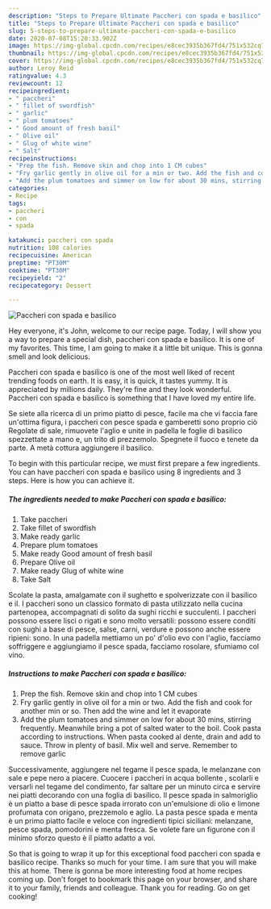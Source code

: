 ```yaml
---
description: "Steps to Prepare Ultimate Paccheri con spada e basilico"
title: "Steps to Prepare Ultimate Paccheri con spada e basilico"
slug: 5-steps-to-prepare-ultimate-paccheri-con-spada-e-basilico
date: 2020-07-08T15:20:33.902Z
image: https://img-global.cpcdn.com/recipes/e8cec3935b367fd4/751x532cq70/paccheri-con-spada-e-basilico-recipe-main-photo.jpg
thumbnail: https://img-global.cpcdn.com/recipes/e8cec3935b367fd4/751x532cq70/paccheri-con-spada-e-basilico-recipe-main-photo.jpg
cover: https://img-global.cpcdn.com/recipes/e8cec3935b367fd4/751x532cq70/paccheri-con-spada-e-basilico-recipe-main-photo.jpg
author: Leroy Reid
ratingvalue: 4.3
reviewcount: 12
recipeingredient:
- " paccheri"
- " fillet of swordfish"
- " garlic"
- " plum tomatoes"
- " Good amount of fresh basil"
- " Olive oil"
- " Glug of white wine"
- " Salt"
recipeinstructions:
- "Prep the fish. Remove skin and chop into 1 CM cubes"
- "Fry garlic gently in olive oil for a min or two. Add the fish and cook for another min or so. Then add the wine and let it evaporate"
- "Add the plum tomatoes and simmer on low for about 30 mins, stirring frequently. Meanwhile bring a pot of salted water to the boil. Cook pasta according to instructions. When pasta cooked al dente, drain and add to sauce. Throw in plenty of basil. Mix well and serve. Remember to remove garlic"
categories:
- Recipe
tags:
- paccheri
- con
- spada

katakunci: paccheri con spada 
nutrition: 108 calories
recipecuisine: American
preptime: "PT30M"
cooktime: "PT30M"
recipeyield: "2"
recipecategory: Dessert

---
```



![Paccheri con spada e basilico](https://img-global.cpcdn.com/recipes/e8cec3935b367fd4/751x532cq70/paccheri-con-spada-e-basilico-recipe-main-photo.jpg)

Hey everyone, it's John, welcome to our recipe page. Today, I will show you a way to prepare a special dish, paccheri con spada e basilico. It is one of my favorites. This time, I am going to make it a little bit unique. This is gonna smell and look delicious.

Paccheri con spada e basilico is one of the most well liked of recent trending foods on earth. It is easy, it is quick, it tastes yummy. It is appreciated by millions daily. They're fine and they look wonderful. Paccheri con spada e basilico is something that I have loved my entire life.

Se siete alla ricerca di un primo piatto di pesce, facile ma che vi faccia fare un&#39;ottima figura, i paccheri con pesce spada e gamberetti sono proprio ciò Regolate di sale, rimuovete l&#39;aglio e unite in padella le foglie di basilico spezzettate a mano e, un trito di prezzemolo. Spegnete il fuoco e tenete da parte. A metà cottura aggiungere il basilico.


To begin with this particular recipe, we must first prepare a few ingredients. You can have paccheri con spada e basilico using 8 ingredients and 3 steps. Here is how you can achieve it.

<!--inarticleads1-->

##### The ingredients needed to make Paccheri con spada e basilico:

1. Take  paccheri
1. Take  fillet of swordfish
1. Make ready  garlic
1. Prepare  plum tomatoes
1. Make ready  Good amount of fresh basil
1. Prepare  Olive oil
1. Make ready  Glug of white wine
1. Take  Salt


Scolate la pasta, amalgamate con il sughetto e spolverizzate con il basilico e il. I paccheri sono un classico formato di pasta utilizzato nella cucina partenopea, accompagnati di solito da sughi ricchi e succulenti. I paccheri possono essere lisci o rigati e sono molto versatili: possono essere conditi con sughi a base di pesce, salse, carni, verdure e possono anche essere ripieni: sono. In una padella mettiamo un po&#39; d&#39;olio evo con l&#39;aglio, facciamo soffriggere e aggiungiamo il pesce spada, facciamo rosolare, sfumiamo col vino. 

<!--inarticleads2-->

##### Instructions to make Paccheri con spada e basilico:

1. Prep the fish. Remove skin and chop into 1 CM cubes
1. Fry garlic gently in olive oil for a min or two. Add the fish and cook for another min or so. Then add the wine and let it evaporate
1. Add the plum tomatoes and simmer on low for about 30 mins, stirring frequently. Meanwhile bring a pot of salted water to the boil. Cook pasta according to instructions. When pasta cooked al dente, drain and add to sauce. Throw in plenty of basil. Mix well and serve. Remember to remove garlic


Successivamente, aggiungere nel tegame il pesce spada, le melanzane con sale e pepe nero a piacere. Cuocere i paccheri in acqua bollente , scolarli e versarli nel tegame del condimento, far saltare per un minuto circa e servire nei piatti decorando con una foglia di basilico. Il pesce spada in salmoriglio è un piatto a base di pesce spada irrorato con un&#39;emulsione di olio e limone profumata con origano, prezzemolo e aglio. La pasta pesce spada e menta è un primo piatto facile e veloce con ingredienti tipici siciliani: melanzane, pesce spada, pomodorini e menta fresca. Se volete fare un figurone con il minimo sforzo questo è il piatto adatto a voi. 

So that is going to wrap it up for this exceptional food paccheri con spada e basilico recipe. Thanks so much for your time. I am sure that you will make this at home. There is gonna be more interesting food at home recipes coming up. Don't forget to bookmark this page on your browser, and share it to your family, friends and colleague. Thank you for reading. Go on get cooking!
